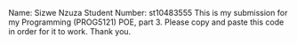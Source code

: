 Name: Sizwe Nzuza
Student Number: st10483555
This is my submission for my Programming (PROG5121) POE, part 3.
Please copy and paste this code in order for it to work. Thank you.
